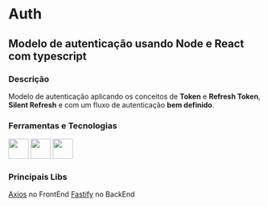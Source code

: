 # Auth

## Modelo de autenticação usando Node e React com typescript

### Descrição
Modelo de autenticação aplicando os conceitos de **Token** e **Refresh Token**, 
**Silent Refresh** e com um fluxo de autenticação **bem definido**.

### Ferramentas e Tecnologias
<div display='flex' flex-direction='row'>
    <img loading="lazy" src="https://cdn.jsdelivr.net/gh/devicons/devicon@latest/icons/nodejs/nodejs-original-wordmark.svg" width="40" height="40"/>
    <img loading="lazy" src="https://cdn.jsdelivr.net/gh/devicons/devicon@latest/icons/react/react-original.svg" width="40" height="40"/>
    <img loading="lazy" src="https://cdn.jsdelivr.net/gh/devicons/devicon@latest/icons/typescript/typescript-original.svg" width="40" height="40"/>
</div>

### Principais Libs
[Axios](https://axios-http.com/ptbr/docs/intro) no FrontEnd
[Fastify](https://axios-http.com/ptbr/docs/intro) no BackEnd         
          